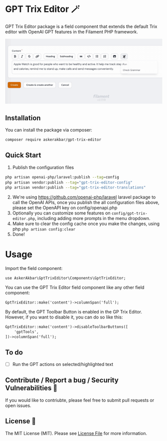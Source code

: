 # GPT Trix Editor 🪄 

GPT Trix Editor package is a field component that extends the default Trix editor with OpenAI GPT features in the Filament PHP framework.

![check-grammar-demo](demo/check-grammar.gif)

## Installation

You can install the package via composer:

```bash
composer require askerakbar/gpt-trix-editor
```

## Quick Start

1. Publish the configuration files
```bash
php artisan openai-php/laravel:publish --tag=config
php artisan vendor:publish --tag="gpt-trix-editor-config"
php artisan vendor:publish --tag="gpt-trix-editor-translations"
```

2. We're using https://github.com/openai-php/laravel laravel package to call the OpenAI APIs, once you publish the all configuration files above, please set the OpenAPI key on config/openapi.php
3. Optionally you can customize some features on ```config/gpt-trix-editor.php```, including adding more prompts in the menu dropdown.
4. Make sure to clear the config cache once you make the changes, using php ```php artisan config:clear ```
5. Done!

# Usage

Import the field component: 
```
use AskerAkbar\GptTrixEditor\Components\GptTrixEditor;
```

You can use the GPT Trix Editor field component like any other field component:

```
GptTrixEditor::make('content')->columnSpan('full');
```

By default, the GPT Toolbar Button is enabled in the GP Trix Editor. However, if you want to disable it, you can do so like this:

```
GptTrixEditor::make('content')->disableToolbarButtons([
    'gptTools',
])->columnSpan('full');
```

## To do 
- [ ] Run the GPT actions on selected/highlighted text 

## Contribute / Report a bug / Security Vulnerabilities 🐞
If you would like to contriubte, please feel free to submit pull requests or open issues.

## License 📝

The MIT License (MIT). Please see [License File](LICENSE.md) for more information.
